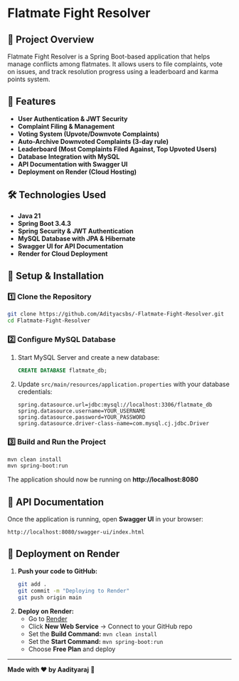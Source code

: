 # Flatmate Fight Resolver

## 📌 Project Overview
Flatmate Fight Resolver is a Spring Boot-based application that helps manage conflicts among flatmates. It allows users to file complaints, vote on issues, and track resolution progress using a leaderboard and karma points system.

## 🚀 Features
- **User Authentication & JWT Security**
- **Complaint Filing & Management**
- **Voting System (Upvote/Downvote Complaints)**
- **Auto-Archive Downvoted Complaints (3-day rule)**
- **Leaderboard (Most Complaints Filed Against, Top Upvoted Users)**
- **Database Integration with MySQL**
- **API Documentation with Swagger UI**
- **Deployment on Render (Cloud Hosting)**

## 🛠️ Technologies Used
- **Java 21**
- **Spring Boot 3.4.3**
- **Spring Security & JWT Authentication**
- **MySQL Database with JPA & Hibernate**
- **Swagger UI for API Documentation**
- **Render for Cloud Deployment**

## 🔧 Setup & Installation
### 1️⃣ Clone the Repository
```sh
git clone https://github.com/Adityacsbs/-Flatmate-Fight-Resolver.git
cd Flatmate-Fight-Resolver
```

### 2️⃣ Configure MySQL Database
1. Start MySQL Server and create a new database:
   ```sql
   CREATE DATABASE flatmate_db;
   ```
2. Update `src/main/resources/application.properties` with your database credentials:
   ```properties
   spring.datasource.url=jdbc:mysql://localhost:3306/flatmate_db
   spring.datasource.username=YOUR_USERNAME
   spring.datasource.password=YOUR_PASSWORD
   spring.datasource.driver-class-name=com.mysql.cj.jdbc.Driver
   ```

### 3️⃣ Build and Run the Project
```sh
mvn clean install
mvn spring-boot:run
```
The application should now be running on **http://localhost:8080**

## 📖 API Documentation
Once the application is running, open **Swagger UI** in your browser:
```
http://localhost:8080/swagger-ui/index.html
```

## 🚀 Deployment on Render
1. **Push your code to GitHub:**
   ```sh
   git add .
   git commit -m "Deploying to Render"
   git push origin main
   ```
2. **Deploy on Render:**
   - Go to [Render](https://dashboard.render.com/)
   - Click **New Web Service** → Connect to your GitHub repo
   - Set the **Build Command:** `mvn clean install`
   - Set the **Start Command:** `mvn spring-boot:run`
   - Choose **Free Plan** and deploy



---
**Made with ❤️ by Aadityaraj** 🚀

